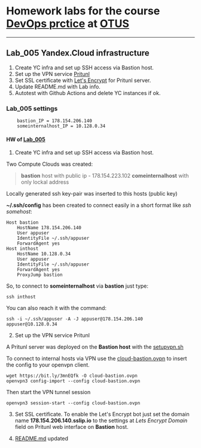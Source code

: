 # Homework labs for the course [DevOps prctice](https://otus.ru/lessons/devops-praktiki-i-instrumenty) at [OTUS](https://otus.ru)
------------------------------------------------------------

## Lab_005 Yandex.Cloud infrastructure<a name="Lab_005"></a>
1. Create YC infra and set up SSH access via Bastion host.
2. Set up the VPN service [Pritunl](https://pritunl.com/)
3. Set SSL certificate with [Let's Encrypt](https://letsencrypt.org/) for Pritunl server.
4. Update README.md with Lab info.
5. Autotest with Github Actions and delete YC instances if ok.

### Lab_005 settings
```
    bastion_IP = 178.154.206.140
    someinternalhost_IP = 10.128.0.34
```
#### HW of [Lab_005](#Lab_005)
1. Create YC infra and set up SSH access via Bastion host.

Two Compute Clouds was created:

>**bastion** host with public ip - 178.154.223.102
>**comeinternalhost** with only lockal address

Locally generated ssh key-pair was inserted to this hosts (public key)

**~/.ssh/config** has been created to connect easily in a short format like *ssh somehost*:

```
Host bastion
    HostName 178.154.206.140
    User appuser
    IdentityFile ~/.ssh/appuser
    ForwardAgent yes
Host inthost
    HostName 10.128.0.34
    User appuser
    IdentityFile ~/.ssh/appuser
    ForwardAgent yes
    ProxyJump bastion
```
So, to connect to **someinternalhost** via **bastion** just type:
```
ssh inthost
```
You can also reach it with the command:
```
ssh -i ~/.ssh/appuser -A -J appuser@178.154.206.140 appuser@10.128.0.34
```

2. Set up the VPN service Pritunl

A Pritunl server was deployed on the **Bastion host** with the [setupvpn.sh](https://github.com/Otus-DevOps-2021-08/laborxcom_infra/blob/cloud-bastion/setupvpn.sh)

To connect to internal hosts via VPN use the [cloud-bastion.ovpn](https://github.com/Otus-DevOps-2021-08/laborxcom_infra/blob/cloud-bastion/cloud-bastion.ovpn) to insert the config to your openvpn client.
```
wget https://bit.ly/3mnEQfk -O cloud-bastion.ovpn
openvpn3 config-import --config cloud-bastion.ovpn
```
Then start the VPN tunnel session
```
openvpn3 session-start --config cloud-bastion.ovpn
```
3. Set SSL certificate.
To enable the Let's Encrypt bot just set the domain name **178.154.206.140.sslip.io** to the settings at *Lets Encrypt Domain* field on Pritunl web interface on **Bastion** host.

4. [README.md](https://github.com/Otus-DevOps-2021-08/laborxcom_infra/blob/cloud-bastion/README.md) updated
